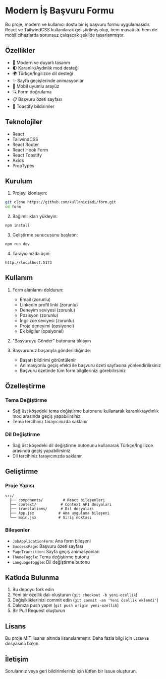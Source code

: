 # Modern İş Başvuru Formu

Bu proje, modern ve kullanıcı dostu bir iş başvuru formu uygulamasıdır. React ve TailwindCSS kullanılarak geliştirilmiş olup, hem masaüstü hem de mobil cihazlarda sorunsuz çalışacak şekilde tasarlanmıştır.

## Özellikler

- 🎨 Modern ve duyarlı tasarım
- 🌓 Karanlık/Aydınlık mod desteği
- 🌍 Türkçe/İngilizce dil desteği
- ✨ Sayfa geçişlerinde animasyonlar
- 📱 Mobil uyumlu arayüz
- 🔍 Form doğrulama
- 📋 Başvuru özeti sayfası
- 🚀 Toastify bildirimler

## Teknolojiler

- React
- TailwindCSS
- React Router
- React Hook Form
- React Toastify
- Axios
- PropTypes

## Kurulum

1. Projeyi klonlayın:
```bash
git clone https://github.com/kullaniciadi/form.git
cd form
```

2. Bağımlılıkları yükleyin:
```bash
npm install
```

3. Geliştirme sunucusunu başlatın:
```bash
npm run dev
```

4. Tarayıcınızda açın:
```
http://localhost:5173
```

## Kullanım

1. Form alanlarını doldurun:
   - Email (zorunlu)
   - LinkedIn profil linki (zorunlu)
   - Deneyim seviyesi (zorunlu)
   - Pozisyon (zorunlu)
   - İngilizce seviyesi (zorunlu)
   - Proje deneyimi (opsiyonel)
   - Ek bilgiler (opsiyonel)

2. "Başvuruyu Gönder" butonuna tıklayın

3. Başvurunuz başarıyla gönderildiğinde:
   - Başarı bildirimi görüntülenir
   - Animasyonlu geçiş efekti ile başvuru özeti sayfasına yönlendirilirsiniz
   - Başvuru özetinde tüm form bilgilerinizi görebilirsiniz

## Özelleştirme

### Tema Değiştirme
- Sağ üst köşedeki tema değiştirme butonunu kullanarak karanlık/aydınlık mod arasında geçiş yapabilirsiniz
- Tema tercihiniz tarayıcınızda saklanır

### Dil Değiştirme
- Sağ üst köşedeki dil değiştirme butonunu kullanarak Türkçe/İngilizce arasında geçiş yapabilirsiniz
- Dil tercihiniz tarayıcınızda saklanır

## Geliştirme

### Proje Yapısı
```
src/
  ├── components/         # React bileşenleri
  ├── context/           # Context API dosyaları
  ├── translations/      # Dil dosyaları
  ├── App.jsx           # Ana uygulama bileşeni
  └── main.jsx          # Giriş noktası
```

### Bileşenler
- `JobApplicationForm`: Ana form bileşeni
- `SuccessPage`: Başvuru özeti sayfası
- `PageTransition`: Sayfa geçiş animasyonları
- `ThemeToggle`: Tema değiştirme butonu
- `LanguageToggle`: Dil değiştirme butonu

## Katkıda Bulunma

1. Bu depoyu fork edin
2. Yeni bir özellik dalı oluşturun (`git checkout -b yeni-ozellik`)
3. Değişikliklerinizi commit edin (`git commit -am 'Yeni özellik eklendi'`)
4. Dalınıza push yapın (`git push origin yeni-ozellik`)
5. Bir Pull Request oluşturun

## Lisans

Bu proje MIT lisansı altında lisanslanmıştır. Daha fazla bilgi için `LICENSE` dosyasına bakın.

## İletişim

Sorularınız veya geri bildirimleriniz için lütfen bir Issue oluşturun.
